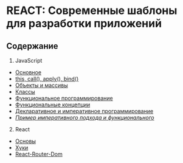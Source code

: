 # REACT: Современные шаблоны для разработки приложений

## Содержание
1. JavaScript
* <a href="/1.JavaScript/README.md">Основное</a>
* <a href="/1.JavaScript/this.md">this, call(), apply(), bind()</a>
* <a href="/1.JavaScript/object-array.md">Объекты и массивы</a>
* <a href="/1.JavaScript/classes.md">Классы</a>
* <a href="/1.JavaScript/funcProg.md">Функциональное программирование</a>
* <a href="/1.JavaScript/funcConcept.md">Функциональные концепции</a>
* <a href="/1.JavaScript/declarProg.md">Декларативное и императивное программирование</a>
* <a href="/1.JavaScript/exampleConcept.md">*Пример императивного подхода и функционального*</a>

2. React
* <a href="/2.react/begining.md">Основы</a>
* <a href="/2.react/hooks.md">Хуки</a>
* <a href="/4.my-route/route.md">React-Router-Dom</a>